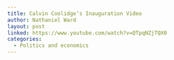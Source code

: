 ```yaml
---
title: Calvin Coolidge’s Inauguration Video
author: Nathaniel Ward
layout: post
linked: https://www.youtube.com/watch?v=QTpqNZjTQX0
categories:
  - Politics and economics
---
```

